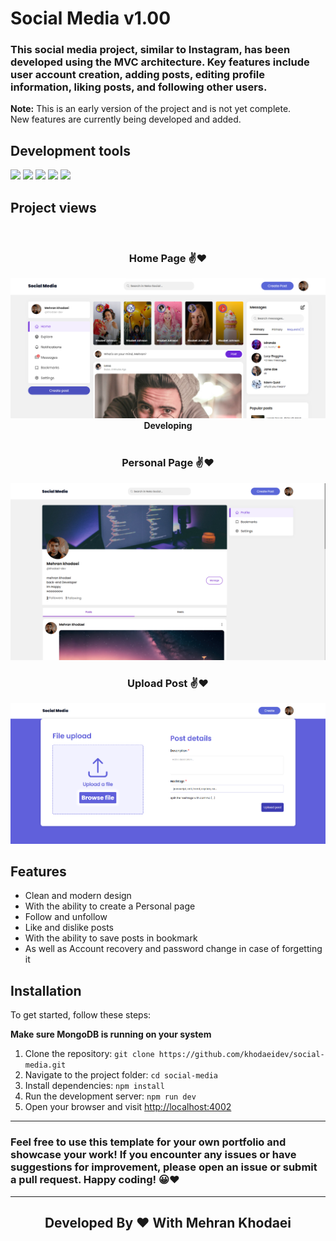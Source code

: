 # Social Media v1.00

### This social media project, similar to Instagram, has been developed using the MVC architecture. Key features include user account creation, adding posts, editing profile information, liking posts, and following other users.

**Note:** This is an early version of the project and is not yet complete.  
New features are currently being developed and added.

## Development tools

![](https://img.shields.io/badge/Node%20js-339933?style=for-the-badge&logo=nodedotjs&logoColor=white)
![](https://img.shields.io/badge/Express%20js-000000?style=for-the-badge&logo=express&logoColor=white)
![](https://img.shields.io/badge/JavaScript-323330?style=for-the-badge&logo=javascript&logoColor=F7DF1E)
![](https://img.shields.io/badge/CSS3-1572B6?style=for-the-badge&logo=css3&logoColor=white)
![](https://badges.aleen42.com/src/ejs.svg)

## Project views

<br>
<div align='center'>
  
### Home Page ✌️❤️
![Home Page](./public/images/cover/Screenshot-HomePage.png)
**Developing**
<br>
<br>

### Personal Page ✌️❤️

![Personal Page](./public/images/cover/Screenshot-profile.png)

### Upload Post ✌️❤️

![Personal Page](./public/images/cover/Screenshot-postUpload.png)

</div>

## Features

- Clean and modern design
- With the ability to create a Personal page
- Follow and unfollow
- Like and dislike posts
- With the ability to save posts in bookmark
- As well as Account recovery and password change in case of forgetting it

## Installation

To get started, follow these steps:

**Make sure MongoDB is running on your system**

1. Clone the repository: `git clone https://github.com/khodaeidev/social-media.git`
2. Navigate to the project folder: `cd social-media`
3. Install dependencies: `npm install`
4. Run the development server: `npm run dev`
5. Open your browser and visit [http://localhost:4002](http://localhost:4002)

---

<h3>Feel free to use this template for your own portfolio and showcase your work! If you encounter any issues or have suggestions for improvement, please open an issue or submit a pull request. Happy coding! 😀❤️ </h3>

---

<div align='center'>
  <h2> Developed By ❤️ With Mehran Khodaei </h2>
</div>
